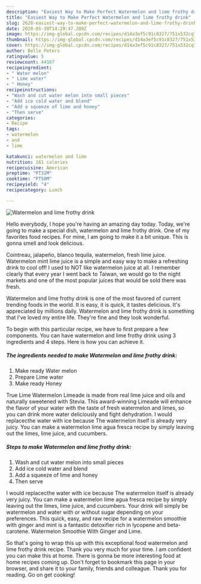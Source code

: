 ```yaml
---
description: "Easiest Way to Make Perfect Watermelon and lime frothy drink"
title: "Easiest Way to Make Perfect Watermelon and lime frothy drink"
slug: 2628-easiest-way-to-make-perfect-watermelon-and-lime-frothy-drink
date: 2020-05-30T14:29:47.200Z
image: https://img-global.cpcdn.com/recipes/d14a3ef5c91c8327/751x532cq70/watermelon-and-lime-frothy-drink-recipe-main-photo.jpg
thumbnail: https://img-global.cpcdn.com/recipes/d14a3ef5c91c8327/751x532cq70/watermelon-and-lime-frothy-drink-recipe-main-photo.jpg
cover: https://img-global.cpcdn.com/recipes/d14a3ef5c91c8327/751x532cq70/watermelon-and-lime-frothy-drink-recipe-main-photo.jpg
author: Belle Peters
ratingvalue: 5
reviewcount: 44107
recipeingredient:
- " Water melon"
- " Lime water"
- " Honey"
recipeinstructions:
- "Wash and cut water melon into small pieces"
- "Add ice cold water and blend"
- "Add a squeeze of lime and honey"
- "Then serve"
categories:
- Recipe
tags:
- watermelon
- and
- lime

katakunci: watermelon and lime 
nutrition: 161 calories
recipecuisine: American
preptime: "PT32M"
cooktime: "PT50M"
recipeyield: "4"
recipecategory: Lunch

---
```



![Watermelon and lime frothy drink](https://img-global.cpcdn.com/recipes/d14a3ef5c91c8327/751x532cq70/watermelon-and-lime-frothy-drink-recipe-main-photo.jpg)

Hello everybody, I hope you're having an amazing day today. Today, we're going to make a special dish, watermelon and lime frothy drink. One of my favorites food recipes. For mine, I am going to make it a bit unique. This is gonna smell and look delicious.

Cointreau, jalapeño, blanco tequila, watermelon, fresh lime juice. Watermelon mint lime juice is a simple and easy way to make a refreshing drink to cool off! I used to NOT like watermelon juice at all. I remember clearly that every year I went back to Taiwan, we would go to the night markets and one of the most popular juices that would be sold there was fresh.

Watermelon and lime frothy drink is one of the most favored of current trending foods in the world. It is easy, it is quick, it tastes delicious. It's appreciated by millions daily. Watermelon and lime frothy drink is something that I've loved my entire life. They're fine and they look wonderful.


To begin with this particular recipe, we have to first prepare a few components. You can have watermelon and lime frothy drink using 3 ingredients and 4 steps. Here is how you can achieve it.

<!--inarticleads1-->

##### The ingredients needed to make Watermelon and lime frothy drink:

1. Make ready  Water melon
1. Prepare  Lime water
1. Make ready  Honey


True Lime Watermelon Limeade is made from real lime juice and oils and naturally sweetened with Stevia. This award-winning Limeade will enhance the flavor of your water with the taste of fresh watermelon and limes, so you can drink more water deliciously and fight dehydration. I would replacecthe water with ice because The watermelon itself is already very juicy. You can make a watermelon lime agua fresca recipe by simply leaving out the limes, lime juice, and cucumbers. 

<!--inarticleads2-->

##### Steps to make Watermelon and lime frothy drink:

1. Wash and cut water melon into small pieces
1. Add ice cold water and blend
1. Add a squeeze of lime and honey
1. Then serve


I would replacecthe water with ice because The watermelon itself is already very juicy. You can make a watermelon lime agua fresca recipe by simply leaving out the limes, lime juice, and cucumbers. Your drink will simply be watermelon and water with or without sugar depending on your preferences. This quick, easy, and raw recipe for a watermelon smoothie with ginger and mint is a fantastic detoxifier rich in lycopene and beta-carotene. Watermelon Smoothie With Ginger and Lime. 

So that's going to wrap this up with this exceptional food watermelon and lime frothy drink recipe. Thank you very much for your time. I am confident you can make this at home. There is gonna be more interesting food at home recipes coming up. Don't forget to bookmark this page in your browser, and share it to your family, friends and colleague. Thank you for reading. Go on get cooking!
